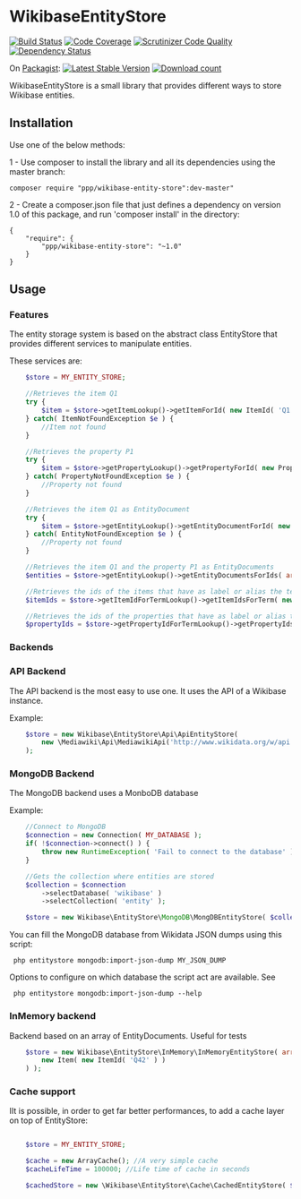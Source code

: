 # WikibaseEntityStore

[![Build Status](https://scrutinizer-ci.com/g/ProjetPP/WikibaseEntityStore/badges/build.png?b=master)](https://scrutinizer-ci.com/g/ProjetPP/WikibaseEntityStore/build-status/master)
[![Code Coverage](https://scrutinizer-ci.com/g/ProjetPP/WikibaseEntityStore/badges/coverage.png?b=master)](https://scrutinizer-ci.com/g/ProjetPP/WikibaseEntityStore/?branch=master)
[![Scrutinizer Code Quality](https://scrutinizer-ci.com/g/ProjetPP/WikibaseEntityStore/badges/quality-score.png?b=master)](https://scrutinizer-ci.com/g/ProjetPP/WikibaseEntityStore/?branch=master)
[![Dependency Status](https://www.versioneye.com/user/projects/54d0e3fa3ca08473b400010f/badge.svg?style=flat)](https://www.versioneye.com/user/projects/54d0e3fa3ca08473b400010f)

On [Packagist](https://packagist.org/packages/ppp/wikibase-entity-store):
[![Latest Stable Version](https://poser.pugx.org/ppp/wikibase-entity-store/version.png)](https://packagist.org/packages/ppp/wikibase-entity-store)
[![Download count](https://poser.pugx.org/ppp/wikibase-entity-store/d/total.png)](https://packagist.org/packages/ppp/wikibase-entity-store)


WikibaseEntityStore is a small library that provides different ways to store Wikibase entities.

## Installation

Use one of the below methods:

1 - Use composer to install the library and all its dependencies using the master branch:

    composer require "ppp/wikibase-entity-store":dev-master"

2 - Create a composer.json file that just defines a dependency on version 1.0 of this package, and run 'composer install' in the directory:

    {
        "require": {
            "ppp/wikibase-entity-store": "~1.0"
        }
    }


## Usage

### Features

The entity storage system is based on the abstract class EntityStore that provides different services to manipulate entities.

These services are:

```php
    $store = MY_ENTITY_STORE;

    //Retrieves the item Q1
    try {
        $item = $store->getItemLookup()->getItemForId( new ItemId( 'Q1' ) );
    } catch( ItemNotFoundException $e ) {
        //Item not found
    }

    //Retrieves the property P1
    try {
        $item = $store->getPropertyLookup()->getPropertyForId( new PropertyId( 'P1' ) );
    } catch( PropertyNotFoundException $e ) {
        //Property not found
    }

    //Retrieves the item Q1 as EntityDocument
    try {
        $item = $store->getEntityLookup()->getEntityDocumentForId( new ItemId( 'Q1' ) );
    } catch( EntityNotFoundException $e ) {
        //Property not found
    }

    //Retrieves the item Q1 and the property P1 as EntityDocuments
    $entities = $store->getEntityLookup()->getEntityDocumentsForIds( array( new ItemId( 'Q1' ), new PropertyId( 'P1' ) ) );

    //Retrieves the ids of the items that have as label or alias the term "Nyan Cat" in English (with a case insensitive compare)
    $itemIds = $store->getItemIdForTermLookup()->getItemIdsForTerm( new Term( 'en', 'Nyan Cat' ) );

    //Retrieves the ids of the properties that have as label or alias the term "foo" in French (with a case insensitive compare)
    $propertyIds = $store->getPropertyIdForTermLookup()->getPropertyIdsForTerm( new Term( 'fr', 'Foo' ) );
```

### Backends

### API Backend
The API backend is the most easy to use one. It uses the API of a Wikibase instance.

Example:

```php
    $store = new Wikibase\EntityStore\Api\ApiEntityStore(
        new \Mediawiki\Api\MediawikiApi('http://www.wikidata.org/w/api.php' )
    );
```

### MongoDB Backend
The MongoDB backend uses a MonboDB database

Example:

```php
    //Connect to MongoDB
    $connection = new Connection( MY_DATABASE );
    if( !$connection->connect() ) {
        throw new RuntimeException( 'Fail to connect to the database' );
    }

    //Gets the collection where entities are stored
    $collection = $connection
        ->selectDatabase( 'wikibase' )
        ->selectCollection( 'entity' );

    $store = new Wikibase\EntityStore\MongoDB\MongDBEntityStore( $collection );
```

You can fill the MongoDB database from Wikidata JSON dumps using this script:

     php entitystore mongodb:import-json-dump MY_JSON_DUMP

Options to configure on which database the script act are available. See

     php entitystore mongodb:import-json-dump --help

### InMemory backend
Backend based on an array of EntityDocuments. Useful for tests

```php
    $store = new Wikibase\EntityStore\InMemory\InMemoryEntityStore( array(
        new Item( new ItemId( 'Q42' ) )
    ) );
```

### Cache support

IIt is possible, in order to get far better performances, to add a cache layer on top of EntityStore:

```php

    $store = MY_ENTITY_STORE;

    $cache = new ArrayCache(); //A very simple cache
    $cacheLifeTime = 100000; //Life time of cache in seconds

    $cachedStore = new \Wikibase\EntityStore\Cache\CachedEntityStore( $store, $cache, $cacheLifeTime );
```
